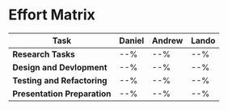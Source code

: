 # Effort Matrix

| Task | Daniel | Andrew | Lando |
| --- | --- | --- | --- |
| **Research Tasks** | --% | --% | --% |
| **Design and Devlopment** | --% | --% | --% |
| **Testing and Refactoring** | --% | --% | --% |
| **Presentation Preparation** | --% | --% | --% |
